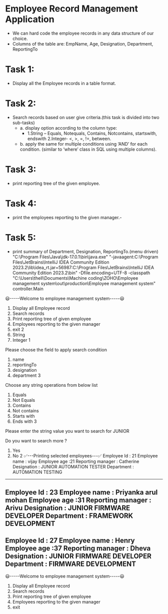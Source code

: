 # Employee Record Management Application

- We can hard code the employee records in any data structure of our choice.
- Columns of the table are: EmpName, Age, Designation, Department, ReportingTo

# Task 1: 
- Display all the Employee records in a table format.
# Task 2: 
- Search records based on user give criteria.(this task is divided into two sub-tasks)
  - a. display option according to the column type: 
    - 1.String – Equals, Notequals, Contains, Notcontains, startswith, endswith 2.Integer- <, >, =, !=, between.
  - b. apply the same for multiple conditions using ‘AND’ for each condition.  (similar to ‘where’ class in SQL using multiple columns).
      
# Task 3: 
- print reporting tree of the given employee.

# Task 4: 
- print the employees reporting to the given manager.- 

# Task 5: 
- print summary of Department, Designation, ReportingTo.(menu driven)
  "C:\Program Files\Java\jdk-17.0.1\bin\java.exe" "-javaagent:C:\Program Files\JetBrains\IntelliJ IDEA Community Edition 2023.2\lib\idea_rt.jar=56987:C:\Program Files\JetBrains\IntelliJ IDEA Community Edition 2023.2\bin" -Dfile.encoding=UTF-8 -classpath "C:\Users\thell\Documents\Machine coding\ZOHO\Employee management system\out\production\Employee management system" controller.Main

😃-----Welcome to employee management system-----😃
1. Display all Employee record
2. Search records
3. Print reporting tree of given employee
4. Employees reporting to the given manager
5. exit
   2
1. String
2. Integer
   1

Please choose the field to apply search condition
1. name
2. reportingTo
3. designation
4. department
   3

Choose any string operations from below list
1. Equals
2. Not Equals
3. Contains
4. Not contains
5. Starts with
6. Ends with
   3

Please enter the string value you want to search for
JUNIOR

Do you want to search more ?
1. Yes
2. No
   2
   ✅---Printing selected employees---✅
   Employee Id : 21
   Employee name : vijay
   Employee age :21
   Reporting manager : Catherine
   Designation : JUNIOR AUTOMATION TESTER
   Department : AUTOMATION TESTING
-----------------------------------------------------------------------
Employee Id : 23
Employee name : Priyanka arul mohan
Employee age :31
Reporting manager : Arivu
Designation : JUNIOR FIRMWARE DEVELOPER
Department : FRAMEWORK DEVELOPMENT
-----------------------------------------------------------------------
Employee Id : 27
Employee name : Henry
Employee age :37
Reporting manager : Dheva
Designation : JUNIOR FIRMWARE DEVELOPER
Department : FIRMWARE DEVELOPMENT
-----------------------------------------------------------------------

😃-----Welcome to employee management system-----😃
1. Display all Employee record
2. Search records
3. Print reporting tree of given employee
4. Employees reporting to the given manager
5. exit